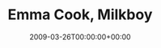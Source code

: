 ---
templateKey: event
guid: 0894a0ac-6eab-11ea-99c5-002590d1d1b0
date: 2009-03-26T00:00:00+00:00
eventTime: 'none'
title: Emma Cook, Milkboy
artist: Emma Cook
city: Philadelphia, PA
venue: Milkboy
group: Tim Shia
---